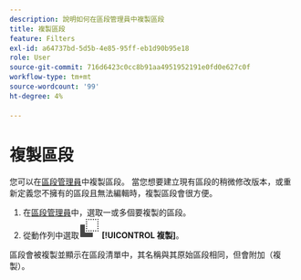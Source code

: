 ```yaml
---
description: 說明如何在區段管理員中複製區段
title: 複製區段
feature: Filters
exl-id: a64737bd-5d5b-4e85-95ff-eb1d90b95e18
role: User
source-git-commit: 716d6423c0cc8b91aa4951952191e0fd0e627c0f
workflow-type: tm+mt
source-wordcount: '99'
ht-degree: 4%

---
```


# 複製區段

您可以在[區段管理員](manage-filters.md)中複製區段。 當您想要建立現有區段的稍微修改版本，或重新定義您不擁有的區段且無法編輯時，複製區段會很方便。

1. 在[區段管理員](manage-filters.md)中，選取一或多個要複製的區段。
1. 從動作列中選取![複製](/help/assets/icons/Copy.svg) **[!UICONTROL 複製]**。

區段會被複製並顯示在區段清單中，其名稱與其原始區段相同，但會附加（複製）。
